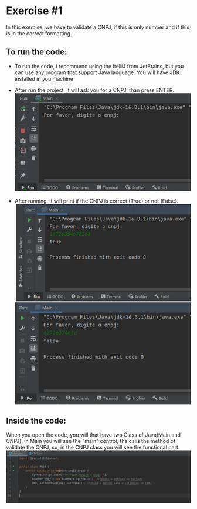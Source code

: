 # Exercise #1

In this exercise, we have to validate a CNPJ, if this is only number and if this is in the correct formatting.

## To run the code:

- To run the code, i recommend using the ItelliJ from JetBrains, but you can use any program that support Java language.
You will have JDK installed in you machine


- After run the project, it will ask you for a CNPJ, than press ENTER.
![Terminal](/cnpj-terminal.jpg)


- After running, it will print if the CNPJ is correct (True) or not (False).
![SaidaCerta](/cnpj-saida.png)
![SaidaErrada](/cnpj-saida-false.png)


## Inside the code:

When you open the code, you will that have two Class of Java(Main and CNPJ), in Main you will see the "main" control, tha calls the method of validate the CNPJ, so, in the CNPJ class you will see the functional part.
![Main](/cnpj-main.png)


